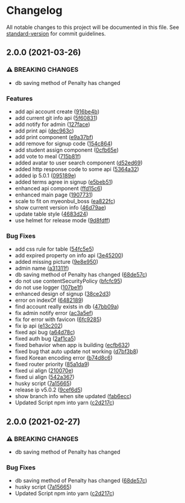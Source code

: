 # Changelog

All notable changes to this project will be documented in this file. See [standard-version](https://github.com/conventional-changelog/standard-version) for commit guidelines.

## 2.0.0 (2021-03-26)

### ⚠ BREAKING CHANGES

-   db saving method of Penalty has changed

### Features

-   add api account create ([916be4b](https://github.com/IASA-Null/IASA-PORTAL/commit/916be4be8b0ff9d67bd6d711077665edbb261e6f))
-   add current git info api ([5f60831](https://github.com/IASA-Null/IASA-PORTAL/commit/5f608319326a17e194a572f9fa39f3fa4f145d62))
-   add notify for admin ([127face](https://github.com/IASA-Null/IASA-PORTAL/commit/127faceb0f2fce1139e40e3699d38ab9b3587d9e))
-   add print api ([dec963c](https://github.com/IASA-Null/IASA-PORTAL/commit/dec963ccd4857d7e1e40c91a3c036e80c0a3cf70))
-   add print component ([e9a37bf](https://github.com/IASA-Null/IASA-PORTAL/commit/e9a37bf82db3dd3b3611553c0db10201fea9832c))
-   add remove for signup code ([154c864](https://github.com/IASA-Null/IASA-PORTAL/commit/154c8643ef2000da1cfb8cd36864d960cce1844b))
-   add student assign component ([0cfb65e](https://github.com/IASA-Null/IASA-PORTAL/commit/0cfb65ec441fe0e2fb768383fb6c15b68507fd5c))
-   add vote to meal ([715b81f](https://github.com/IASA-Null/IASA-PORTAL/commit/715b81f55a7d598c3bc426d51e0220b9733637bc))
-   added avatar to user search component ([d52ed69](https://github.com/IASA-Null/IASA-PORTAL/commit/d52ed6981b7974e18bb114b2a65f2807e974b33c))
-   added http response code to some api ([5364a32](https://github.com/IASA-Null/IASA-PORTAL/commit/5364a325b9d1eecb0e29d141937ec4ada5761ed8))
-   added ip 5.0.1 ([095189e](https://github.com/IASA-Null/IASA-PORTAL/commit/095189e6c0af47e8209650bd36055f148f4aa62d))
-   added terms agree in signup ([e5beb51](https://github.com/IASA-Null/IASA-PORTAL/commit/e5beb513293837fc5a1f06852fb533dcac6ecc7c))
-   enhanced api component ([ffd15c6](https://github.com/IASA-Null/IASA-PORTAL/commit/ffd15c6d8a76b791c529a861e0387bd7f5dca2c3))
-   enhanced main page ([1907731](https://github.com/IASA-Null/IASA-PORTAL/commit/1907731d6d94f9d5cdb224264a2ea56c55296753))
-   scale to fit on myeonbul_boss ([ea822fc](https://github.com/IASA-Null/IASA-PORTAL/commit/ea822fc1fadca7448a1e9bc179fa6aaaabb288f6))
-   show current version info ([46d79ae](https://github.com/IASA-Null/IASA-PORTAL/commit/46d79aef3cb430d999b8d1034343209d7ca65706))
-   update table style ([4683d24](https://github.com/IASA-Null/IASA-PORTAL/commit/4683d241519e60eecb36aa820548fe1a1c55b4f9))
-   use helmet for release mode ([9d8fdff](https://github.com/IASA-Null/IASA-PORTAL/commit/9d8fdff4dd6e12ab2964d20e7d8198607108779e))

### Bug Fixes

-   add css rule for table ([54fc5e5](https://github.com/IASA-Null/IASA-PORTAL/commit/54fc5e5d23e35285a4177abb846ab66b5d591122))
-   add expired property on info api ([3e45200](https://github.com/IASA-Null/IASA-PORTAL/commit/3e452002689430234ec8d0561653fc8cb1c1831b))
-   added missing picture ([9e8e950](https://github.com/IASA-Null/IASA-PORTAL/commit/9e8e95035159a21a1189c5dee9b3aabc2441b51f))
-   admin name ([a31311f](https://github.com/IASA-Null/IASA-PORTAL/commit/a31311f464be349032e6e86602a1469562e8b80f))
-   db saving method of Penalty has changed ([68de57c](https://github.com/IASA-Null/IASA-PORTAL/commit/68de57c97e3118b3e1fc3c9569c25e164756f68f))
-   do not use contentSecurityPolicy ([bfcfc95](https://github.com/IASA-Null/IASA-PORTAL/commit/bfcfc9581e9643e87c2b603a878e0e4adbd9f9de))
-   do not use logger ([107be1f](https://github.com/IASA-Null/IASA-PORTAL/commit/107be1f1b9904bf46499e70b2cb25140273287c5))
-   enhanced design of signup ([38ce2d3](https://github.com/IASA-Null/IASA-PORTAL/commit/38ce2d3c19c1e494ad0af458dc7b6a3731c6632d))
-   error on indexOf ([6482189](https://github.com/IASA-Null/IASA-PORTAL/commit/6482189ac3b9f01f1a1a6b9f4bed72140c51df23))
-   find account really exists in db ([47bb09a](https://github.com/IASA-Null/IASA-PORTAL/commit/47bb09a38456b133dfa0fc30efbee9a33bd1327d))
-   fix admin notify error ([ac3a5ef](https://github.com/IASA-Null/IASA-PORTAL/commit/ac3a5ef8124c79fc4b00be9e94071d13e10f0cb7))
-   fix for error with favicon ([6fc9285](https://github.com/IASA-Null/IASA-PORTAL/commit/6fc92850d67d582f1937e499fff32ab8e81543b3))
-   fix ip api ([e13c202](https://github.com/IASA-Null/IASA-PORTAL/commit/e13c2024ec01103329efd36a8b84b686b9c6da9d))
-   fixed api bug ([a64d78c](https://github.com/IASA-Null/IASA-PORTAL/commit/a64d78c253a2ec26edda2b8dacdd7615036f722c))
-   fixed auth bug ([2af1ca5](https://github.com/IASA-Null/IASA-PORTAL/commit/2af1ca5b154306561d984d9515875c54463a0b42))
-   fixed behavior when app is building ([ecfb632](https://github.com/IASA-Null/IASA-PORTAL/commit/ecfb6326947d911f279390a6e6fdf6be5f3bf647))
-   fixed bug that auto update not working ([d7bf3b8](https://github.com/IASA-Null/IASA-PORTAL/commit/d7bf3b878f37c8b57cc2f2dcd181a8d0377a3a84))
-   fixed Korean encoding error ([b74d8c6](https://github.com/IASA-Null/IASA-PORTAL/commit/b74d8c6d80d1cf149209d3bc0a660a8753ca3833))
-   fixed router priority ([85a1da9](https://github.com/IASA-Null/IASA-PORTAL/commit/85a1da98258f715b4b31577d1f9d0100d340fb7d))
-   fixed ui align ([210070e](https://github.com/IASA-Null/IASA-PORTAL/commit/210070e3d944e6fdacd9102fa5de05e8a63f0a1f))
-   fixed ui align ([542a367](https://github.com/IASA-Null/IASA-PORTAL/commit/542a367bbb06e6d244aeb34ea91e2373a89adaa5))
-   husky script ([7a15665](https://github.com/IASA-Null/IASA-PORTAL/commit/7a156651c7ffca52e19b002b7270dc249eeccaf5))
-   release ip v5.0.2 ([9cef6d5](https://github.com/IASA-Null/IASA-PORTAL/commit/9cef6d5f8c5554d51be24fb0afddb2b0f7d92523))
-   show branch info when site updated ([fab6ecc](https://github.com/IASA-Null/IASA-PORTAL/commit/fab6ecc6ebd4a989de71540e8ab2955f43d62586))
-   Updated Script npm into yarn ([c2d217c](https://github.com/IASA-Null/IASA-PORTAL/commit/c2d217c9ea00b31715e3e3bb7ffe27eec6276761))

## 2.0.0 (2021-02-27)

### ⚠ BREAKING CHANGES

-   db saving method of Penalty has changed

### Bug Fixes

-   db saving method of Penalty has changed ([68de57c](https://github.com/IASA-Null/IASA-PORTAL/commit/68de57c97e3118b3e1fc3c9569c25e164756f68f))
-   husky script ([7a15665](https://github.com/IASA-Null/IASA-PORTAL/commit/7a156651c7ffca52e19b002b7270dc249eeccaf5))
-   Updated Script npm into yarn ([c2d217c](https://github.com/IASA-Null/IASA-PORTAL/commit/c2d217c9ea00b31715e3e3bb7ffe27eec6276761))
